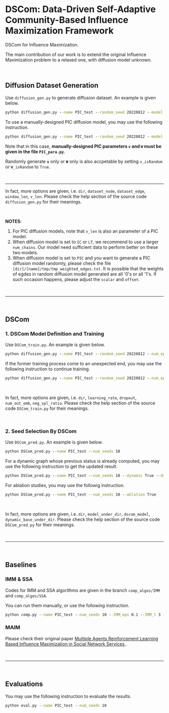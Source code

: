 # DSCom: Data-Driven Self-Adaptive Community-Based Influence Maximization Framework
DSCom for Influence Maximization. 

The main contribution of our work is to extend the original Influence Maximization problem to a relaxed one, with diffusion model unknown.

<br/>

## Diffusion Dataset Generation

Use `diffusion_gen.py` to generate diffusion dataset. An example is given below. 

```cmd
python diffusion_gen.py --name PIC_test --random_seed 20220812 --model PIC --directed False --num_chains 2500 --scalar 10 --offset -8
```

To use a manually-designed PIC diffusion model, you may use the following instruction.

```cmd
python diffusion_gen.py --name PIC_test --random_seed 20220812 --model PIC --directed False --num_chains 2500 --v_isRandom False --W_isRandom False --scalar 10 --offset -8
```

Note that in this case, **manually-designed PIC parameters `v` and `W` must be given in the file `PIC_para.py`**.

Randomly generate **`v`** only or **`W`** only is also accpetable by setting `v_isRandom` or `W_isRandom` to `True`.

<br/>

---

In fact, more options are given, i.e. `dir`, `dataset_node`, `dataset_edge`, `window_len`, `v_len`. Please check the help section of the source code `diffusion_gen.py` for their meanings.

<br/>

**NOTES**:
1. For PIC diffusion models, note that `v_len` is also an parameter of a PIC model.
2. When diffusion model is set to `IC` or `LT`, we recommend to use a larger `num_chains`. Our model need sufficient data to perform better on these two models.
3. When diffusion model is set to `PIC` and you want to generate a PIC diffusion model randomly, please check the file `[dir]/[name]/tmp/tmp_weighted_edges.txt`. It is possible that the weights of egdes in random diffusion model generated are all '0's or all '1's. If such occasion happens, please adjust the `scalar` and `offset`.

<br/>

-----------------------------

<br/>

## DSCom

### 1. DSCom Model Definition and Training

Use `DSCom_train.py`. An example is given below.

```cmd
python diffusion_gen.py --name PIC_test --random_seed 20220812 --num_epoch 1000
```

If the former training process come to an unexpected end, you may use the following instruction to continue training.

```cmd
python diffusion_gen.py --name PIC_test --random_seed 20220812 --num_epoch 1000 --continue_train True --pretrained_model ./_experiments/PIC_test/model_best.pth
```

<br/>

In fact, more options are given, i.e. `dir`, `learning_rate`, `dropout`, `num_out_emb`, `neg_spl_ratio`. Please check the help section of the source code `DSCom_train.py` for their meanings.

<br/>

### 2. Seed Selection By DSCom

Use `DSCom_pred.py`. An example is given below.

```cmd
python DSCom_pred.py --name PIC_test --num_seeds 10
```

For a dynamic graph whose previous status is already computed, you may use the following instruction to get the updated result.

```cmd
python DSCom_pred.py --name PIC_test --num_seeds 10 --dynamic True --dynamic_base 10_centroids.npy
```

For ablation studies, you may use the followig instruction.

```cmd
python DSCom_pred.py --name PIC_test --num_seeds 10 --ablation True
```

<br/>

In fact, more options are given, i.e. `dir`, `model_under_dir`, `dscom_model`, `dynamic_base_under_dir`. Please check the help section of the source code `DSCom_pred.py` for their meanings.

<br/>

--------------------------------------

<br/>

## Baselines

### IMM & SSA

Codes for IMM and SSA algorithms are given in the branch `comp_algos/IMM` and `comp_algos/SSA`.

You can run them manually, or use the following instruction.

```cmd
python comp.py --name PIC_test --num_seeds 10 --IMM_eps 0.1 --IMM_l 3 --SSA_eps 0.1 --SSA_delta 0.01
```

### MAIM

Please check their original paper [Multiple Agents Reinforcement Learning Based Influence Maximization in Social Network Services
](https://link.springer.com/chapter/10.1007/978-3-030-91431-8_27).

<br/>

------------------------------------

<br/>

## Evaluations

You may use the following instruction to evaluate the results.

```cmd
python eval.py --name PIC_test --num_seeds 10
```
